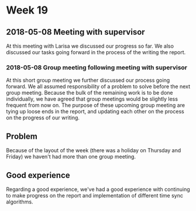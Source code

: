 # Week 19

## 2018-05-08 Meeting with supervisor

At this meeting with Larisa we discussed our progress so far. We also discussed our tasks going forward in the process of the writing the report.

### 2018-05-08 Group meeting following meeting with supervisor

At this short group meeting we further discussed our process going forward. We all assumed responsibility of a problem to solve before the next group meeting. Because the bulk of the remaining work is to be done individually, we have agreed that group meetings would be slightly less frequent from now on. The purpose of these upcoming group meeting are tying up loose ends in the report, and updating each other on the process on the progress of our writing. 

## Problem

Because of the layout of the week (there was a holiday on Thursday and Friday) we haven't had more than one group meeting.

## Good experience

Regarding a good experience, we've had a good experience with continuing to make progress on the report and implementation of different time sync algorithms. 